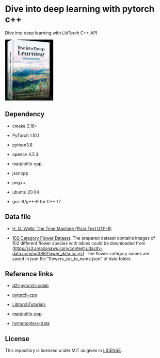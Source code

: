 # Dive into deep learning with pytorch c++

Dive into deep learning with LibTorch C++ API

![Alt text](./data/front.jpg?raw=true)

## Dependency

- cmake 3.16+

- PyTorch 1.10.1

- python3.8

- opencv 4.5.3

- matplotlib-cpp

- jsoncpp

- png++

- ubuntu 20.04

- gcc-9/g++-9 for C++ 17

## Data file
- [H. G. Wells' The Time Machine (Plain Text UTF-8)](https://www.gutenberg.org/files/35/35-0.txt)

- [102 Category Flower Dataset](http://www.robots.ox.ac.uk/~vgg/data/flowers/102/index.html). The prepared dataset contains images of 102 different flower species with lables could be downloaded from (https://s3.amazonaws.com/content.udacity-data.com/nd089/flower_data.tar.gz). The flower category names are saved in json file "flowers_cat_to_name.json" of data folder.


## Reference links
- [d2l-pytorch-colab](https://github.com/d2l-ai/d2l-pytorch-colab)

- [pytorch-cpp](https://github.com/prabhuomkar/pytorch-cpp)

- [LibtorchTutorials](https://github.com/AllentDan/LibtorchTutorials)

- [matplotlib-cpp](https://github.com/lava/matplotlib-cpp)

- [hymenoptera-data](https://www.kaggle.com/ajayrana/hymenoptera-data)

## License
This repository is licensed under MIT as given in [LICENSE](LICENSE).
